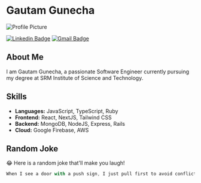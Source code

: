 # Gautam Gunecha

![Profile Picture](url_to_your_profile_picture)

[![Linkedin Badge](https://img.shields.io/badge/-GautamGunecha-blue?style=flat-square&logo=Linkedin&logoColor=white&link=https://www.linkedin.com/in/gautamgunecha/)](https://www.linkedin.com/in/gunechagautam/) 
[![Gmail Badge](https://img.shields.io/badge/-gautamgunecha@gmail.com-c14438?style=flat-square&logo=Gmail&logoColor=white&link=mailto:gautamgunecha@gmail.com)](mailto:gautamgunecha@gmail.com)

## About Me

I am Gautam Gunecha, a passionate Software Engineer currently pursuing my degree at SRM Institute of Science and Technology.

## Skills

- **Languages:** JavaScript, TypeScript, Ruby
- **Frontend:** React, NextJS, Tailwind CSS
- **Backend:** MongoDB, NodeJS, Express, Rails
- **Cloud:** Google Firebase, AWS

## Random Joke

😂 Here is a random joke that'll make you laugh!

```js
When I see a door with a push sign, I just pull first to avoid conflicts.
